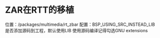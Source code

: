 
# ZAR在RTT的移植

位置：/packages/multimedia/rt_zbar
配置：BSP_USING_SRC_INSTEAD_LIB 是否添加源码到工程，默认使用LIB
使用源码编译记得勾选GNU extensions
